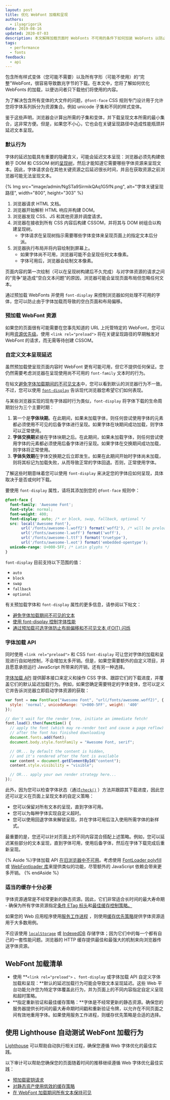 ```yaml
---
layout: post
title: 优化 WebFont 加载和呈现
authors:
  - ilyagrigorik
date: 2019-08-16
updated: 2020-07-03
description: 本文解释加载页面时 WebFonts 不可用的条件下如何加装 WebFonts 以防止布局偏移和空白页面。
tags:
  - performance
  - fonts
feedback:
  - api
---
```


包含所有样式变体（您可能不需要）以及所有字形（可能不使用）的“完整”WebFont，很容易导致数兆字节的下载。在本文中，您将了解如何优化 WebFonts 的加载，以便访问者只下载他们将使用的内容。

为了解决包含所有变体的大文件的问题，`@font-face` CSS 规则专门设计用于允许您将字体系列拆分为资源集合。例如 unicode 子集和不同的样式变体。

鉴于这些声明，浏览器会计算出所需的子集和变体，并下载呈现文本所需的最小集合，这非常方便。但是，如果您不小心，它也会在关键呈现路径中造成性能瓶颈并延迟文本呈现。

### 默认行为

字体的延迟加载具有重要的隐藏含义，可能会延迟文本呈现：浏览器必须先构建依赖于 DOM 和 CSSOM 树的[呈现树](https://developers.google.com/web/fundamentals/performance/critical-rendering-path/render-tree-construction)，然后才能知道它需要哪些字体资源来呈现文本。因此，字体请求会在其他关键资源之后延迟很长时间，并且在获取资源之前浏览器可能无法呈现文本。

{% Img src="image/admin/NgSTa9SirmikQAq1G5fN.png", alt="字体关键呈现路径", width="800", height="303" %}

1. 浏览器请求 HTML 文档。
2. 浏览器开始解析 HTML 响应并构建 DOM。
3. 浏览器发现 CSS、JS 和其他资源并调度请求。
4. 浏览器在接收到所有 CSS 内容后构建 CSSOM，并将其与 DOM 树组合以构建呈现树。
    - 字体请求在呈现树指示需要哪些字体变体来呈现页面上的指定文本后分派。
5. 浏览器执行布局并将内容绘制到屏幕上。
    - 如果字体尚不可用，浏览器可能不会呈现任何文本像素。
    - 字体可用后，浏览器会绘制文本像素。

页面内容的第一次绘制（可以在呈现树构建后不久完成）与对字体资源的请求之间的“竞争”是造成“空白文本问题”的原因，浏览器可能会呈现页面布局但忽略任何文本。

通过预加载 WebFonts 并使用 `font-display` 来控制浏览器如何处理不可用的字体，您可以防止由于字体加载而导致的空白页面和布局偏移。

### 预加载 WebFont 资源

如果您的页面很有可能需要在您事先知道的 URL 上托管特定的 WebFont，您可以利用[资源优先级](https://developers.google.com/web/fundamentals/performance/resource-prioritization)。使用 `<link rel="preload">` 将在关键呈现路径的早期触发对 WebFont 的请求，而无需等待创建 CSSOM。

### 自定义文本呈现延迟

虽然预加载使呈现页面内容时 WebFont 更有可能可用，但它不提供任何保证。您仍然需要考虑浏览器在呈现使用尚不可用的 `font-family` 文本时的行为。

在帖文[避免字体加载期间的不可见文本](/avoid-invisible-text/)中，您可以看到默认的浏览器行为不一致。不过，您可以使用 [`font-display`](https://developer.mozilla.org/docs/Web/CSS/@font-face/font-display) 告诉现代浏览器您希望它们如何表现。

与某些浏览器实现的现有字体超时行为类似，`font-display` 将字体下载的生命周期划分为三个主要时期：

1. 第一个是**字体块期**。在此期间，如果未加载字体，则任何尝试使用字体的元素都必须使用不可见的后备字体进行呈现。如果字体在块期间成功加载，则字体可以正常使用。
2. **字体交换期**紧接在字体块期之后。在此期间，如果未加载字体，则任何尝试使用字体的元素都必须使用后备字体进行呈现。如果字体在交换期间成功加载，则字体将正常使用。
3. **字体失效期**在字体交换期之后立即发生。如果在此期间开始时字体尚未加载，则将其标记为加载失败，从而导致正常的字体回退。否则，正常使用字体。

了解这些时期意味着您可以使用 `font-display` 来决定您的字体应如何呈现，具体取决于是否或何时下载。

要使用 `font-display` 属性，请将其添加到您的 `@font-face` 规则中：

```css
@font-face {
  font-family: 'Awesome Font';
  font-style: normal;
  font-weight: 400;
  font-display: auto; /* or block, swap, fallback, optional */
  src: local('Awesome Font'),
       url('/fonts/awesome-l.woff2') format('woff2'), /* will be preloaded */
       url('/fonts/awesome-l.woff') format('woff'),
       url('/fonts/awesome-l.ttf') format('truetype'),
       url('/fonts/awesome-l.eot') format('embedded-opentype');
  unicode-range: U+000-5FF; /* Latin glyphs */
}
```

`font-display` 目前支持以下范围的值：

- `auto`
- `block`
- `swap`
- `fallback`
- `optional`

有关预加载字体和 `font-display` 属性的更多信息，请参阅以下帖文：

- [避免字体加载期间不可见的文本](/avoid-invisible-text/)
- [使用 font-display 控制字体性能](https://developers.google.com/web/updates/2016/02/font-display)
- [通过预加载可选字体防止布局偏移和不可见文本 (FOIT) 闪烁](/preload-optional-fonts/)

### 字体加载 API

同时使用 `<link rel="preload">` 和 CSS `font-display` 可让您对字体的加载和呈现进行自如地控制，不会增加太多开销。但是，如果您需要额外的自定义项目，并且愿意承担运行 JavaScript 所带来的开销，还有另一种选择。

[字体加载 API](https://www.w3.org/TR/css-font-loading/) 提供脚本接口来定义和操作 CSS 字体、跟踪它们的下载进度，并覆盖它们的默认延迟加载行为。例如，如果您确定需要特定的字体变体，您可以定义它并告诉浏览器立即启动字体资源的获取：

```javascript
var font = new FontFace("Awesome Font", "url(/fonts/awesome.woff2)", {
  style: 'normal', unicodeRange: 'U+000-5FF', weight: '400'
});

// don't wait for the render tree, initiate an immediate fetch!
font.load().then(function() {
  // apply the font (which may re-render text and cause a page reflow)
  // after the font has finished downloading
  document.fonts.add(font);
  document.body.style.fontFamily = "Awesome Font, serif";

  // OR... by default the content is hidden,
  // and it's rendered after the font is available
  var content = document.getElementById("content");
  content.style.visibility = "visible";

  // OR... apply your own render strategy here...
});
```

此外，因为您可以检查字体状态（通过[`check()`](https://www.w3.org/TR/css-font-loading/#font-face-set-check) ）方法并跟踪其下载进度，因此您还可以定义在页面上呈现文本的自定义策略：

- 您可以保留对所有文本的呈现，直到字体可用。
- 您可以为每种字体实现自定义超时。
- 您可以使用回退字体来解锁呈现，并在字体可用后注入使用所需字体的新样式。

最重要的是，您还可以针对页面上的不同内容混合搭配上述策略。例如，您可以延迟某些部分的文本呈现，直到字体可用，使用后备字体，然后在字体下载完成后重新呈现。

{% Aside %}字体加载 API [在旧浏览器中不可用](http://caniuse.com/#feat=font-loading)。考虑使用 [FontLoader polyfill](https://github.com/bramstein/fontloader) 或 [WebFontloader 库](https://github.com/typekit/webfontloader)来提供类似的功能，尽管额外的 JavaScript 依赖会带来更多开销。 {% endAside %}

### 适当的缓存十分必要

字体资源通常是不经常更新的静态资源。因此，它们非常适合长时间的最大寿命期 - 确保为所有字体资源指定[条件 ETag 标头](https://developers.google.com/web/fundamentals/performance/optimizing-content-efficiency/http-caching#validating-cached-responses-with-etags)和[最佳缓存控制策略。](https://developers.google.com/web/fundamentals/performance/optimizing-content-efficiency/http-caching#cache-control)

如果您的 Web 应用程序使用[服务工作进程](https://developers.google.com/web/fundamentals/primers/service-workers/) ，则使用[缓存优先策略](https://developers.google.com/web/fundamentals/instant-and-offline/offline-cookbook/#cache-then-network)提供字体资源适用于大多数用例。

不应该使用 [`localStorage`](https://developer.mozilla.org/docs/Web/API/Window/localStorage) 或 [IndexedDB](https://developer.mozilla.org/docs/Web/API/IndexedDB_API) 存储字体；因为它们中的每一个都有自己的一套性能问题。浏览器的 HTTP 缓存提供最佳和最强大的机制来向浏览器传送字体资源。

## WebFont 加载清单

- 使用 **`<link rel="preload">` 、`font-display` 或字体加载 API 自定义字体加载和呈现：**默认的延迟加载行为可能会导致文本呈现延迟。这些 Web 平台功能允许您为特定字体覆盖此行为，并为页面上的不同内容指定自定义呈现和超时策略。
- **指定重新验证和最佳缓存策略：**字体是不经常更新的静态资源。确保您的服务器提供长时间的最大寿命期时间戳和重新验证令牌，以允许在不同页面之间有效地重用字体。如果使用服务工作进程，则缓存优先策略是合适的选择。

## 使用 Lighthouse 自动测试 WebFont 加载行为

[Lighthouse](https://developers.google.com/web/tools/lighthouse) 可以帮助自动执行相关过程，确保您遵循 Web 字体优化的最佳实践。

以下审计可以帮助您确保您的页面随着时间的推移继续遵循 Web 字体优化最佳实践：

- [预加载密钥请求](/uses-rel-preload/)
- [对静态资产使用低效的缓存策略](/uses-long-cache-ttl/)
- [在 WebFont 加载期间所有文本保持可见](/font-display/)
